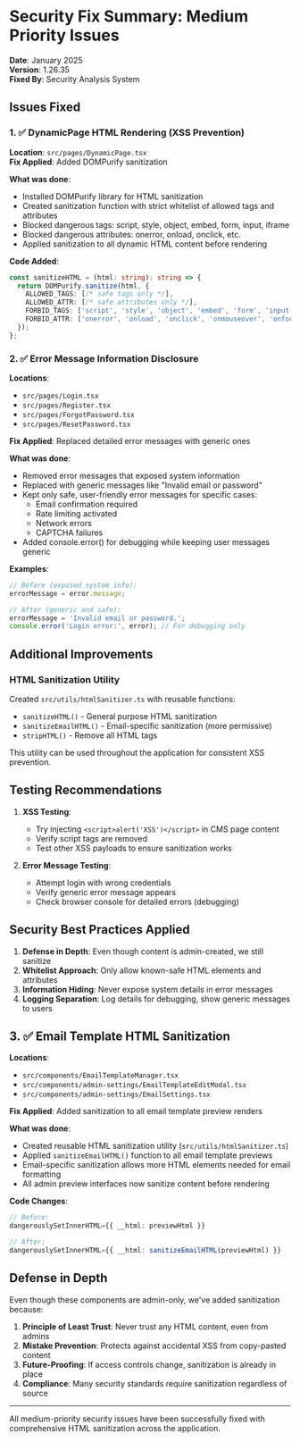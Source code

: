 # Security Fix Summary: Medium Priority Issues

**Date**: January 2025  
**Version**: 1.26.35  
**Fixed By**: Security Analysis System

## Issues Fixed

### 1. ✅ DynamicPage HTML Rendering (XSS Prevention)

**Location**: `src/pages/DynamicPage.tsx`  
**Fix Applied**: Added DOMPurify sanitization

**What was done**:
- Installed DOMPurify library for HTML sanitization
- Created sanitization function with strict whitelist of allowed tags and attributes
- Blocked dangerous tags: script, style, object, embed, form, input, iframe
- Blocked dangerous attributes: onerror, onload, onclick, etc.
- Applied sanitization to all dynamic HTML content before rendering

**Code Added**:
```typescript
const sanitizeHTML = (html: string): string => {
  return DOMPurify.sanitize(html, {
    ALLOWED_TAGS: [/* safe tags only */],
    ALLOWED_ATTR: [/* safe attributes only */],
    FORBID_TAGS: ['script', 'style', 'object', 'embed', 'form', 'input', 'iframe'],
    FORBID_ATTR: ['onerror', 'onload', 'onclick', 'onmouseover', 'onfocus', 'onblur']
  });
};
```

### 2. ✅ Error Message Information Disclosure

**Locations**: 
- `src/pages/Login.tsx`
- `src/pages/Register.tsx`
- `src/pages/ForgotPassword.tsx`
- `src/pages/ResetPassword.tsx`

**Fix Applied**: Replaced detailed error messages with generic ones

**What was done**:
- Removed error messages that exposed system information
- Replaced with generic messages like "Invalid email or password"
- Kept only safe, user-friendly error messages for specific cases:
  - Email confirmation required
  - Rate limiting activated
  - Network errors
  - CAPTCHA failures
- Added console.error() for debugging while keeping user messages generic

**Examples**:
```typescript
// Before (exposed system info):
errorMessage = error.message;

// After (generic and safe):
errorMessage = 'Invalid email or password.';
console.error('Login error:', error); // For debugging only
```

## Additional Improvements

### HTML Sanitization Utility
Created `src/utils/htmlSanitizer.ts` with reusable functions:
- `sanitizeHTML()` - General purpose HTML sanitization
- `sanitizeEmailHTML()` - Email-specific sanitization (more permissive)
- `stripHTML()` - Remove all HTML tags

This utility can be used throughout the application for consistent XSS prevention.

## Testing Recommendations

1. **XSS Testing**:
   - Try injecting `<script>alert('XSS')</script>` in CMS page content
   - Verify script tags are removed
   - Test other XSS payloads to ensure sanitization works

2. **Error Message Testing**:
   - Attempt login with wrong credentials
   - Verify generic error message appears
   - Check browser console for detailed errors (debugging)

## Security Best Practices Applied

1. **Defense in Depth**: Even though content is admin-created, we still sanitize
2. **Whitelist Approach**: Only allow known-safe HTML elements and attributes
3. **Information Hiding**: Never expose system details in error messages
4. **Logging Separation**: Log details for debugging, show generic messages to users

## 3. ✅ Email Template HTML Sanitization

**Locations**:
- `src/components/EmailTemplateManager.tsx`
- `src/components/admin-settings/EmailTemplateEditModal.tsx`
- `src/components/admin-settings/EmailSettings.tsx`

**Fix Applied**: Added sanitization to all email template preview renders

**What was done**:
- Created reusable HTML sanitization utility (`src/utils/htmlSanitizer.ts`)
- Applied `sanitizeEmailHTML()` function to all email template previews
- Email-specific sanitization allows more HTML elements needed for email formatting
- All admin preview interfaces now sanitize content before rendering

**Code Changes**:
```typescript
// Before:
dangerouslySetInnerHTML={{ __html: previewHtml }}

// After:
dangerouslySetInnerHTML={{ __html: sanitizeEmailHTML(previewHtml) }}
```

## Defense in Depth

Even though these components are admin-only, we've added sanitization because:
1. **Principle of Least Trust**: Never trust any HTML content, even from admins
2. **Mistake Prevention**: Protects against accidental XSS from copy-pasted content
3. **Future-Proofing**: If access controls change, sanitization is already in place
4. **Compliance**: Many security standards require sanitization regardless of source

---
All medium-priority security issues have been successfully fixed with comprehensive HTML sanitization across the application.